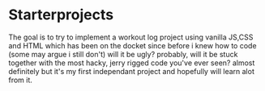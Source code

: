# Starterprojects
The goal is to try to implement a workout log project using vanilla JS,CSS and HTML which has been on the docket since before i knew how to code (some may argue i still don't)
will it be ugly? probably, will it be stuck together with the most hacky, jerry rigged code you've ever seen? almost definitely but it's my first independant project and hopefully will learn alot from it.
